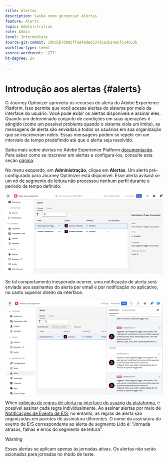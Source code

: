 ```yaml
---
title: Alertas
description: Saiba como gerenciar alertas
feature: Alerts
topic: Administration
role: Admin
level: Intermediate
source-git-commit: 3d0d1b7d092ffae48ded337d5a1b14a5f5c4653b
workflow-type: tm+mt
source-wordcount: '277'
ht-degree: 2%

---
```


# Introdução aos alertas {#alerts}

O Journey Optimizer aproveita os recursos de alerta do Adobe Experience Platform. Isso permite que você acesse alertas do sistema por meio da interface do usuário. Você pode exibir os alertas disponíveis e assinar eles. Quando um determinado conjunto de condições em suas operações é atingido (como um possível problema quando o sistema viola um limite), as mensagens de alerta são enviadas a todos os usuários em sua organização que se inscreveram neles. Essas mensagens podem se repetir em um intervalo de tempo predefinido até que o alerta seja resolvido.

Saiba mais sobre alertas no Adobe Experience Platform [documentação](https://experienceleague.adobe.com/docs/experience-platform/observability/alerts/overview.html?lang=pt-BR).
Para saber como se inscrever em alertas e configurá-los, consulte esta seção [página](https://experienceleague.adobe.com/docs/experience-platform/observability/alerts/ui.html).

No menu esquerdo, em **Administração**, clique em **Alertas**. Um alerta pré-configurado para Journey Optimizer está disponível. Esse alerta avisará se um nó de segmento de leitura não processou nenhum perfil durante o período de tempo definido.

![](assets/alerts1.png)

Se tal comportamento inesperado ocorrer, uma notificação de alerta será enviada aos assinantes do alerta por email e por notificação no aplicativo, no canto superior direito da interface.

![](assets/alerts2.png)

When [exibição de regras de alerta na interface do usuário da plataforma](https://experienceleague.adobe.com/docs/experience-platform/observability/alerts/ui.html), é possível assinar cada regra individualmente. Ao assinar alertas por meio de [Notificações de Evento de E/S](https://experienceleague.adobe.com/docs/experience-platform/observability/alerts/subscribe.html), no entanto, as regras de alerta são organizadas em pacotes de assinatura diferentes. O nome da assinatura do evento de E/S correspondente ao alerta de segmento Lido é: &quot;Jornada atrasos, falhas e erros do segmento de leitura&quot;.

>[!WARNING]
>
>Esses alertas se aplicam apenas às jornadas ativas. Os alertas não serão acionados para jornadas no modo de teste.